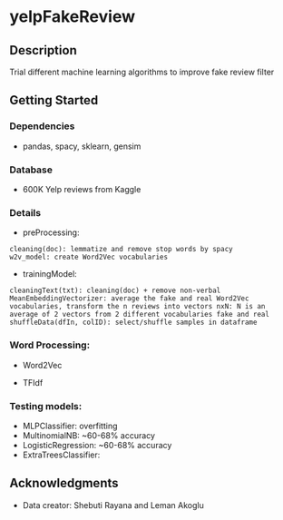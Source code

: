 # yelpFakeReview

## Description

Trial different machine learning algorithms to improve fake review filter

## Getting Started

### Dependencies

* pandas, spacy, sklearn, gensim

### Database
 
* 600K Yelp reviews from Kaggle

### Details

* preProcessing:
```
cleaning(doc): lemmatize and remove stop words by spacy
w2v_model: create Word2Vec vocabularies
```
* trainingModel:
```
cleaningText(txt): cleaning(doc) + remove non-verbal
MeanEmbeddingVectorizer: average the fake and real Word2Vec vocabularies, transform the n reviews into vectors nxN: N is an average of 2 vectors from 2 different vocabularies fake and real
shuffleData(dfIn, colID): select/shuffle samples in dataframe 
```
### Word Processing:

* Word2Vec

* TFIdf

### Testing models:

* MLPClassifier: overfitting
* MultinomialNB: ~60-68% accuracy
* LogisticRegression: ~60-68% accuracy
* ExtraTreesClassifier: 

## Acknowledgments

* Data creator: Shebuti Rayana and Leman Akoglu




